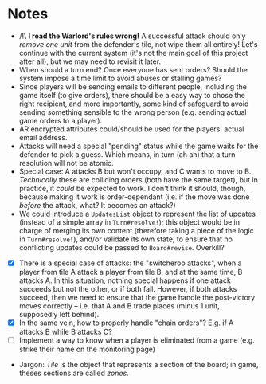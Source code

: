 # Notes

*   /!\ **I read the Warlord's rules wrong!** A successful attack should only _remove one unit_ from the defender's tile, 
    not wipe them all entirely! Let's continue with the current system (it's not the main goal of this project after all), 
    but we may need to revisit it later.
*   When should a turn end? Once everyone has sent orders? Should the system impose a 
    time limit to avoid abuses or stalling games?
*   Since players will be sending emails to different people, including the game itself 
    (to give orders), there should be a easy way to chose the right recipient, and more 
    importantly, some kind of safeguard to avoid sending something sensible to the wrong 
    person (e.g. sending actual game orders to a player).
*   AR encrypted attributes could/should be used for the players' actual email address.
*   Attacks will need a special "pending" status while the game waits for the defender to pick
    a guess. Which means, in turn (ah ah) that a turn resolution will not be atomic.
*   Special case: A attacks B but won't occupy, and C wants to move to B. _Technically_ these are colliding orders
    (both have the same target), but in practice, it _could_ be expected to work. I don't think it should, though, 
    because making it work is order-dependant (i.e. if the move was done _before_ the attack, what? It becomes an attack?)
*   We could introduce a `UpdatesList` object to represent the list of updates (instead of a simple array in `Turn#resolve!`); 
    this object would be in charge of merging its own content (therefore taking a piece of the logic in `Turn#resolve!`), and/or 
    validate its own state, to ensure that no conflicting updates could be passed to `Board#revise`. Overkill?
*   [x] There is a special case of attacks: the "switcheroo attacks", when a player from tile A attack a player from tile B, and
    at the same time, B attacks A. In this situation, nothing special happens if one attack succeeds but not the other, 
    or if both fail. However, if both attacks succeed, then we need to ensure that the game handle the post-victory 
    moves correctly – i.e. that A and B trade places (minus 1 unit, supposedly left behind).
*   [x] In the same vein, how to properly handle "chain orders"? E.g. if A attacks B while B attacks C?
*   [ ] Implement a way to know when a player is eliminated from a game (e.g. strike their name on the monitoring page)
*   Jargon: _Tile_ is the object that represents a section of the board; in game, theses sections are called _zones_.